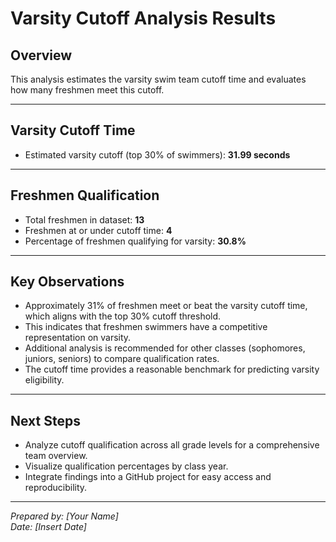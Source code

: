 # Varsity Cutoff Analysis Results

## Overview
This analysis estimates the varsity swim team cutoff time and evaluates how many freshmen meet this cutoff.

---

## Varsity Cutoff Time
- Estimated varsity cutoff (top 30% of swimmers): **31.99 seconds**

---

## Freshmen Qualification
- Total freshmen in dataset: **13**
- Freshmen at or under cutoff time: **4**
- Percentage of freshmen qualifying for varsity: **30.8%**

---

## Key Observations
- Approximately 31% of freshmen meet or beat the varsity cutoff time, which aligns with the top 30% cutoff threshold.
- This indicates that freshmen swimmers have a competitive representation on varsity.
- Additional analysis is recommended for other classes (sophomores, juniors, seniors) to compare qualification rates.
- The cutoff time provides a reasonable benchmark for predicting varsity eligibility.

---

## Next Steps
- Analyze cutoff qualification across all grade levels for a comprehensive team overview.
- Visualize qualification percentages by class year.
- Integrate findings into a GitHub project for easy access and reproducibility.

---

*Prepared by: [Your Name]*  
*Date: [Insert Date]*
